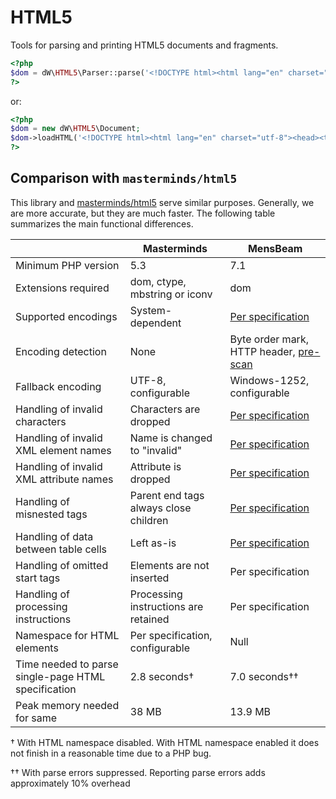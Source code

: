 # HTML5

Tools for parsing and printing HTML5 documents and fragments.

```php
<?php
$dom = dW\HTML5\Parser::parse('<!DOCTYPE html><html lang="en" charset="utf-8"><head><title>Ook!</title></head><body><h1>Ook!</h1><p>Ook-ook? Oooook. Ook ook oook ook oooooook ook ooook ook.</p><p>Eek!</p></body></html>');
?>
```

or:

```php
<?php
$dom = new dW\HTML5\Document;
$dom->loadHTML('<!DOCTYPE html><html lang="en" charset="utf-8"><head><title>Ook!</title></head><body><h1>Ook!</h1><p>Ook-ook? Oooook. Ook ook oook ook oooooook ook ooook ook.</p><p>Eek!</p></body></html>');
?>
```

## Comparison with `masterminds/html5`

This library and [masterminds/html5](https://packagist.org/packages/masterminds/html5) serve similar purposes. Generally, we are more accurate, but they are much faster. The following table summarizes the main functional differences.

|                                                     | Masterminds                           | MensBeam                               |
|-----------------------------------------------------|---------------------------------------|----------------------------------------|
| Minimum PHP version                                 | 5.3                                   | 7.1                                    |
| Extensions required                                 | dom, ctype, mbstring or iconv         | dom                                    |
| Supported encodings                                 | System-dependent                      | [Per specification](https://html.spec.whatwg.org/multipage/parsing.html#character-encodings) |
| Encoding detection                                  | None                                  | Byte order mark, HTTP header, [pre-scan](https://html.spec.whatwg.org/multipage/parsing.html#prescan-a-byte-stream-to-determine-its-encoding) |
| Fallback encoding                                   | UTF-8, configurable                   | Windows-1252, configurable             |
| Handling of invalid characters                      | Characters are dropped                | [Per specification](https://encoding.spec.whatwg.org/#concept-encoding-process) |
| Handling of invalid XML element names               | Name is changed to "invalid"          | [Per specification](https://html.spec.whatwg.org/multipage/parsing.html#coercing-an-html-dom-into-an-infoset) |
| Handling of invalid XML attribute names             | Attribute is dropped                  | [Per specification](https://html.spec.whatwg.org/multipage/parsing.html#coercing-an-html-dom-into-an-infoset) |
| Handling of misnested tags                          | Parent end tags always close children | [Per specification](https://html.spec.whatwg.org/multipage/parsing.html#an-introduction-to-error-handling-and-strange-cases-in-the-parser) |
| Handling of data between table cells                | Left as-is                            | [Per specification](https://html.spec.whatwg.org/multipage/parsing.html#an-introduction-to-error-handling-and-strange-cases-in-the-parser) |
| Handling of omitted start tags                      | Elements are not inserted             | Per specification                      |
| Handling of processing instructions                 | Processing instructions are retained  | Per specification                      |
| Namespace for HTML elements                         | Per specification, configurable       | Null                                   |
| Time needed to parse single-page HTML specification | 2.8 seconds†                          | 7.0 seconds††                          |
| Peak memory needed for same                         | 38 MB                                 | 13.9 MB                                |

† With HTML namespace disabled. With HTML namespace enabled it does not finish in a reasonable time due to a PHP bug.

†† With parse errors suppressed. Reporting parse errors adds approximately 10% overhead
